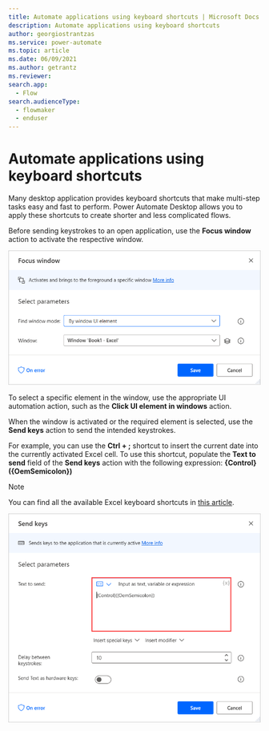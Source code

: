 ```yaml
---
title: Automate applications using keyboard shortcuts | Microsoft Docs
description: Automate applications using keyboard shortcuts
author: georgiostrantzas
ms.service: power-automate
ms.topic: article
ms.date: 06/09/2021
ms.author: getrantz
ms.reviewer:
search.app: 
  - Flow
search.audienceType: 
  - flowmaker
  - enduser
---
```


# Automate applications using keyboard shortcuts

Many desktop application provides keyboard shortcuts that make multi-step tasks easy and fast to perform. Power Automate Desktop allows you to apply these shortcuts to create shorter and less complicated flows.

Before sending keystrokes to an open application, use the **Focus window** action to activate the respective window. 

![The Focus window action.](media/automate-applications-keyboard-shortcuts/focus-window-action.png)

To select a specific element in the window, use the appropriate UI automation action, such as the **Click UI element in windows** action.

When the window is activated or the required element is selected, use the **Send keys** action to send the intended keystrokes.

For example, you can use the **Ctrl + ;** shortcut to insert the current date into the currently activated Excel cell. To use this shortcut, populate the **Text to send** field of the **Send keys** action with the following expression: **{Control}({OemSemicolon})**

> [!NOTE]
> You can find all the available Excel keyboard shortcuts in [this article](https://support.microsoft.com/office/keyboard-shortcuts-in-excel-1798d9d5-842a-42b8-9c99-9b7213f0040f).

![The Text to send field in the Send keys action.](media/automate-applications-keyboard-shortcuts/send-keys-action.png)

